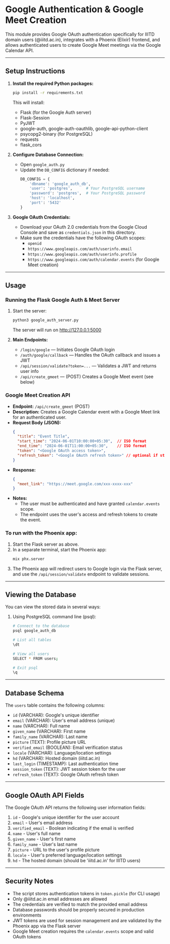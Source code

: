 # Google Authentication & Google Meet Creation

This module provides Google OAuth authentication specifically for IIITD domain users (@iiitd.ac.in), integrates with a Phoenix (Elixir) frontend, and allows authenticated users to create Google Meet meetings via the Google Calendar API.

---

## Setup Instructions

1. **Install the required Python packages:**
   ```bash
   pip install -r requirements.txt
   ```
   This will install:
   - Flask (for the Google Auth server)
   - Flask-Session
   - PyJWT
   - google-auth, google-auth-oauthlib, google-api-python-client
   - psycopg2-binary (for PostgreSQL)
   - requests
   - flask_cors

2. **Configure Database Connection:**
   - Open `google_auth.py`
   - Update the `DB_CONFIG` dictionary if needed:
     ```python
     DB_CONFIG = {
         'dbname': 'google_auth_db',
         'user': 'postgres',      # Your PostgreSQL username
         'password': 'postgres',  # Your PostgreSQL password
         'host': 'localhost',
         'port': '5432'
     }
     ```

3. **Google OAuth Credentials:**
   - Download your OAuth 2.0 credentials from the Google Cloud Console and save as `credentials.json` in this directory.
   - Make sure the credentials have the following OAuth scopes:
     - `openid`
     - `https://www.googleapis.com/auth/userinfo.email`
     - `https://www.googleapis.com/auth/userinfo.profile`
     - `https://www.googleapis.com/auth/calendar.events` (for Google Meet creation)

---

## Usage

### Running the Flask Google Auth & Meet Server

1. Start the server:
   ```bash
   python3 google_auth_server.py
   ```
   The server will run on http://127.0.0.1:5000

2. **Main Endpoints:**
   - `/login/google` — Initiates Google OAuth login
   - `/auth/google/callback` — Handles the OAuth callback and issues a JWT
   - `/api/session/validate?token=...` — Validates a JWT and returns user info
   - `/api/create_gmeet` — (POST) Creates a Google Meet event (see below)

### Google Meet Creation API

- **Endpoint:** `/api/create_gmeet` (POST)
- **Description:** Creates a Google Calendar event with a Google Meet link for an authenticated user.
- **Request Body (JSON):**
  ```json
  {
    "title": "Event Title",
    "start_time": "2024-06-01T10:00:00+05:30",  // ISO format
    "end_time": "2024-06-01T11:00:00+05:30",    // ISO format
    "token": "<Google OAuth access token>",
    "refresh_token": "<Google OAuth refresh token>" // optional if stored
  }
  ```
- **Response:**
  ```json
  {
    "meet_link": "https://meet.google.com/xxx-xxxx-xxx"
  }
  ```
- **Notes:**
  - The user must be authenticated and have granted `calendar.events` scope.
  - The endpoint uses the user's access and refresh tokens to create the event.

### To run with the Phoenix app:
1. Start the Flask server as above.
2. In a separate terminal, start the Phoenix app:
   ```bash
   mix phx.server
   ```
3. The Phoenix app will redirect users to Google login via the Flask server, and use the `/api/session/validate` endpoint to validate sessions.

---

## Viewing the Database

You can view the stored data in several ways:

1. Using PostgreSQL command line (psql):
   ```bash
   # Connect to the database
   psql google_auth_db

   # List all tables
   \dt

   # View all users
   SELECT * FROM users;

   # Exit psql
   \q
   ```

---

## Database Schema

The `users` table contains the following columns:
- `id` (VARCHAR): Google's unique identifier
- `email` (VARCHAR): User's email address (unique)
- `name` (VARCHAR): Full name
- `given_name` (VARCHAR): First name
- `family_name` (VARCHAR): Last name
- `picture` (TEXT): Profile picture URL
- `verified_email` (BOOLEAN): Email verification status
- `locale` (VARCHAR): Language/location settings
- `hd` (VARCHAR): Hosted domain (iiitd.ac.in)
- `last_login` (TIMESTAMP): Last authentication time
- `session_token` (TEXT): JWT session token for the user
- `refresh_token` (TEXT): Google OAuth refresh token

---

## Google OAuth API Fields

The Google OAuth API returns the following user information fields:

1. `id` - Google's unique identifier for the user account
2. `email` - User's email address
3. `verified_email` - Boolean indicating if the email is verified
4. `name` - User's full name
5. `given_name` - User's first name
6. `family_name` - User's last name
7. `picture` - URL to the user's profile picture
8. `locale` - User's preferred language/location settings
9. `hd` - The hosted domain (should be 'iiitd.ac.in' for IIITD users)

---

## Security Notes

- The script stores authentication tokens in `token.pickle` (for CLI usage)
- Only @iiitd.ac.in email addresses are allowed
- The credentials are verified to match the provided email address
- Database passwords should be properly secured in production environments
- JWT tokens are used for session management and are validated by the Phoenix app via the Flask server
- Google Meet creation requires the `calendar.events` scope and valid OAuth tokens
